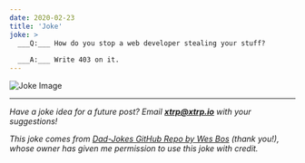 ```yaml
---
date: 2020-02-23
title: 'Joke'
joke: >
  ___Q:___ How do you stop a web developer stealing your stuff?
  
  ___A:___ Write 403 on it.
---
```


![Joke Image](https://private.xtrp.io/projects/DailyDeveloperJokes/public_image_server/images/5e12598ab1885.png)

---
*Have a joke idea for a future post? Email **[xtrp@xtrp.io](mailto:xtrp@xtrp.io)** with your suggestions!*

*This joke comes from [Dad-Jokes GitHub Repo by Wes Bos](https://github.com/wesbos/dad-jokes) (thank you!), whose owner has given me permission to use this joke with credit.*

<!-- 
Joke text:
**Q:** How do you stop a web developer stealing your stuff?

**A:** Write 403 on it.
 -->


